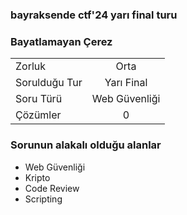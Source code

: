 

### bayraksende ctf'24 yarı final turu
### Bayatlamayan Çerez

|    |  |
| ------------- |:-------------:|
| Zorluk        | Orta          |
| Sorulduğu Tur | Yarı Final    |
| Soru Türü     | Web Güvenliği |
| Çözümler      | 0             |




### Sorunun alakalı olduğu alanlar
- Web Güvenliği 
- Kripto
- Code Review
- Scripting 



